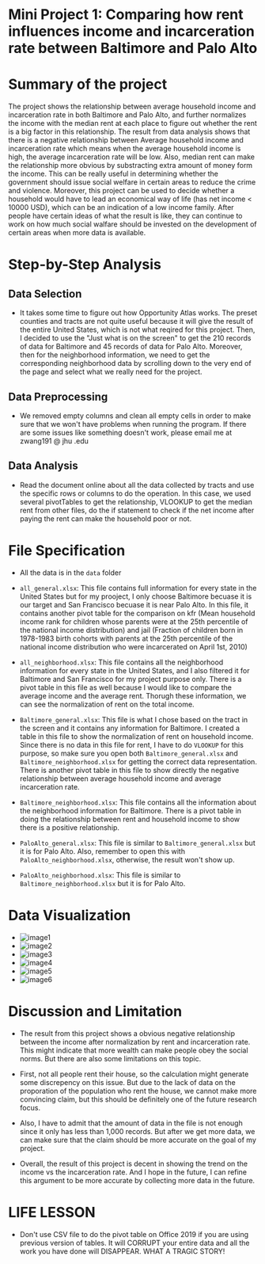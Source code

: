 # Mini Project 1: Comparing how rent influences income and incarceration rate between Baltimore and Palo Alto

# Summary of the project 

The project shows the relationship between average household income and incarceration rate in both Baltimore and Palo Alto, and further normalizes the income with the median rent at each place to figure out whether the rent is a big factor in this relationship. The result from data analysis shows that there is a negative relationship between Average household income and incarceration rate which means when the average household income is high, the average incarceration rate will be low. Also, median rent can make the relationship more obvious by substracting extra amount of money form the income. This can be really useful in determining whether the government should issue social welfare in certain areas to reduce the crime and violence. Moreover, this project can be used to decide whether a household would have to lead an economical way of life (has net income < 10000 USD), which can be an indication of a low income family. After people have certain ideas of what the result is like, they can continue to work on how much social walfare should be invested on the development of certain areas when more data is available. 

# Step-by-Step Analysis 

## Data Selection 

- It takes some time to figure out how Opportunity Atlas works. The preset counties and tracts are not quite useful because it will give the result of the entire United States, which is not what reqired for this project. Then, I decided to use the "Just what is on the screen" to get the 210 records of data for Baltimore and 45 records of data for Palo Alto. Moreover, then for the neighborhood information, we need to get the corresponding neighborhood data by scrolling down to the very end of the page and select what we really need for the project. 

## Data Preprocessing 
- We removed empty columns and clean all empty cells in order to make sure that we won't have problems when running the program. If there are some issues like something doesn't work, please email me at zwang191 @ jhu .edu 

## Data Analysis

- Read the document online about all the data collected by tracts and use the specific rows or columns to do the operation. In this case, we used several pivotTables to get the relationship, VLOOKUP to get the median rent from other files, do the if statement to check if the net income after paying the rent can make the household poor or not. 


# File Specification 
- All the data is in the `data` folder

- `all_general.xlsx`: This file contains full information for every state in the United States but for my prooject, I only choose Baltimore becuase it is our target and San Francisco becuase it is near Palo Alto. In this file, it contains another pivot table for the comparison on kfr (Mean household income rank for children whose parents were at the 25th percentile of the national income distribution) and jail (Fraction of children born in 1978-1983 birth cohorts with parents at the 25th percentile of the national
income distribution who were incarcerated on April 1st, 2010) 

- `all_neighborhood.xlsx`: This file contains all the neighborhood information for every state in the United States, and I also filtered it for Baltimore and San Francisco for my project purpose only. There is a pivot table in this file as well because I would like to compare the average income and the average rent. Thorugh these information, we can see the normalization of rent on the total income. 

- `Baltimore_general.xlsx`: This file is what I chose based on the tract in the screen and it contains any information for Baltimore. I created a table in this file to show the normalization of rent on household income. Since there is no data in this file for rent, I have to do `VLOOKUP` for this purpose, so make sure you open both `Baltimore_general.xlsx` and `Baltimore_neighborhood.xlsx` for getting the correct data representation. There is another pivot table in this file to show directly the negative relationship between average household income and average incarceration rate. 


- `Baltimore_neighborhood.xlsx`: This file contains all the information about the neighborhood information for Baltimore. There is a pivot table in doing the relationship between rent and household income to show there is a positive relationship. 

- `PaloAlto_general.xlsx`: This file is similar to `Baltimore_general.xlsx` but it is for Palo Alto. Also, remember to open this with `PaloAlto_neighborhood.xlsx`, otherwise, the result won't show up.

- `PaloAlto_neighborhood.xlsx`: This file is similar to `Baltimore_neighborhood.xlsx` but it is for Palo Alto. 

# Data Visualization 

- ![image1](./image/Bii.png)
- ![image2](./image/bri.png)
- ![image3](./image/Brent.png)
- ![image4](./image/pii.png)
- ![image5](./image/pri.png)
- ![image6](./image/prent.png)

# Discussion and Limitation
- The result from this project shows a obvious negative relationship between the income after normalization by rent and incarceration rate. This might indicate that more wealth can make people obey the social norms. But there are also some limitations on this topic. 

- First, not all people rent their house, so the calculation might generate some discrepency on this issue. But due to the lack of data on the proporation of the population who rent the house, we cannot make more convincing claim, but this should be definitely one of the future research focus. 

- Also, I have to admit that the amount of data in the file is not enough since it only has less than 1,000 records. But after we get more data, we can make sure that the claim should be more accurate on the goal of my project. 

- Overall, the result of this project is decent in showing the trend on the income vs the incarceration rate. And I hope in the future, I can refine this argument to be more accurate by collecting more data in the future. 

# LIFE LESSON
- Don't use CSV file to do the pivot table on Office 2019 if you are using previous version of tables. It will CORRUPT your entire data and all the work you have done will DISAPPEAR. WHAT A TRAGIC STORY!
